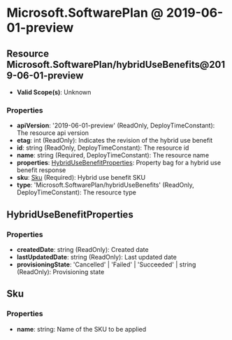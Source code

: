 # Microsoft.SoftwarePlan @ 2019-06-01-preview

## Resource Microsoft.SoftwarePlan/hybridUseBenefits@2019-06-01-preview
* **Valid Scope(s)**: Unknown
### Properties
* **apiVersion**: '2019-06-01-preview' (ReadOnly, DeployTimeConstant): The resource api version
* **etag**: int (ReadOnly): Indicates the revision of the hybrid use benefit
* **id**: string (ReadOnly, DeployTimeConstant): The resource id
* **name**: string (Required, DeployTimeConstant): The resource name
* **properties**: [HybridUseBenefitProperties](#hybridusebenefitproperties): Property bag for a hybrid use benefit response
* **sku**: [Sku](#sku) (Required): Hybrid use benefit SKU
* **type**: 'Microsoft.SoftwarePlan/hybridUseBenefits' (ReadOnly, DeployTimeConstant): The resource type

## HybridUseBenefitProperties
### Properties
* **createdDate**: string (ReadOnly): Created date
* **lastUpdatedDate**: string (ReadOnly): Last updated date
* **provisioningState**: 'Cancelled' | 'Failed' | 'Succeeded' | string (ReadOnly): Provisioning state

## Sku
### Properties
* **name**: string: Name of the SKU to be applied

